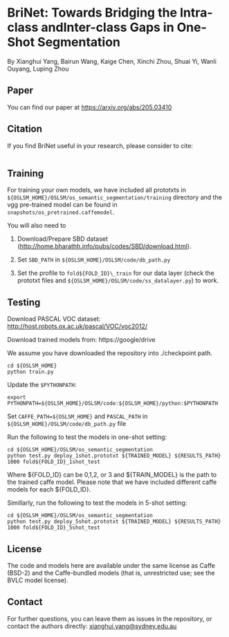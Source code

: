 # BriNet: Towards Bridging the Intra-class andInter-class Gaps in One-Shot Segmentation
By Xianghui Yang, Bairun Wang, Kaige Chen, Xinchi Zhou, Shuai Yi, Wanli Ouyang, Luping Zhou

## Paper

You can find our paper at https://arxiv.org/abs/205.03410


## Citation

If you find BriNet useful in your research, please consider to cite:

```
 ```

## Training
For training your own models, we have included all prototxts in `${OSLSM_HOME}/OSLSM/os_semantic_segmentation/training` directory and the vgg pre-trained model can be found in `snapshots/os_pretrained.caffemodel`.

You will also need to

1) Download/Prepare SBD dataset (http://home.bharathh.info/pubs/codes/SBD/download.html).

2) Set `SBD_PATH` in `${OSLSM_HOME}/OSLSM/code/db_path.py`

3) Set the profile to `fold${FOLD_ID}\_train` for our data layer (check the prototxt files and `${OSLSM_HOME}/OSLSM/code/ss_datalayer.py`) to work.

## Testing
Download PASCAL VOC dataset: http://host.robots.ox.ac.uk/pascal/VOC/voc2012/

Download trained models from: https://google/drive

We assume you have downloaded the repository into ./checkpoint path.

```shell 
cd ${OSLSM_HOME}
python train.py
```


Update the `$PYTHONPATH`: 

```shell
export PYTHONPATH=${OSLSM_HOME}/OSLSM/code:${OSLSM_HOME}/python:$PYTHONPATH
```

Set `CAFFE_PATH=${OSLSM_HOME}` and `PASCAL_PATH` in `${OSLSM_HOME}/OSLSM/code/db_path.py` file

Run the following to test the models in one-shot setting:

```shell
cd ${OSLSM_HOME}/OSLSM/os_semantic_segmentation
python test.py deploy_1shot.prototxt ${TRAINED_MODEL} ${RESULTS_PATH} 1000 fold${FOLD_ID}_1shot_test
```

Where ${FOLD_ID} can be 0,1,2, or 3 and ${TRAIN_MODEL} is the path to the trained caffe model. Please note that we have included different caffe models for each ${FOLD_ID}.

Simillarly, run the following to test the models in 5-shot setting:

```shell
cd ${OSLSM_HOME}/OSLSM/os_semantic_segmentation
python test.py deploy_5shot.prototxt ${TRAINED_MODEL} ${RESULTS_PATH} 1000 fold${FOLD_ID}_5shot_test
```


## License

The code and models here are available under the same license as Caffe (BSD-2) and the Caffe-bundled models (that is, unrestricted use; see the BVLC model license).


## Contact

For further questions, you can leave them as issues in the repository, or contact the authors directly:
xianghui.yang@sydney.edu.au